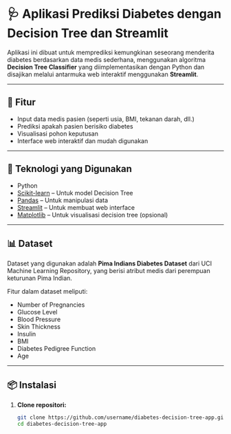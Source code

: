 # 🩺 Aplikasi Prediksi Diabetes dengan Decision Tree dan Streamlit

Aplikasi ini dibuat untuk memprediksi kemungkinan seseorang menderita diabetes berdasarkan data medis sederhana, menggunakan algoritma **Decision Tree Classifier** yang diimplementasikan dengan Python dan disajikan melalui antarmuka web interaktif menggunakan **Streamlit**.

---

## 🚀 Fitur

- Input data medis pasien (seperti usia, BMI, tekanan darah, dll.)
- Prediksi apakah pasien berisiko diabetes
- Visualisasi pohon keputusan
- Interface web interaktif dan mudah digunakan

---

## 🧠 Teknologi yang Digunakan

- Python
- [Scikit-learn](https://scikit-learn.org/) – Untuk model Decision Tree
- [Pandas](https://pandas.pydata.org/) – Untuk manipulasi data
- [Streamlit](https://streamlit.io/) – Untuk membuat web interface
- [Matplotlib](https://matplotlib.org/) – Untuk visualisasi decision tree (opsional)

---

## 📊 Dataset

Dataset yang digunakan adalah **Pima Indians Diabetes Dataset** dari UCI Machine Learning Repository, yang berisi atribut medis dari perempuan keturunan Pima Indian.

Fitur dalam dataset meliputi:
- Number of Pregnancies
- Glucose Level
- Blood Pressure
- Skin Thickness
- Insulin
- BMI
- Diabetes Pedigree Function
- Age

---

## 📦 Instalasi

1. **Clone repositori:**
   ```bash
   git clone https://github.com/username/diabetes-decision-tree-app.git
   cd diabetes-decision-tree-app
